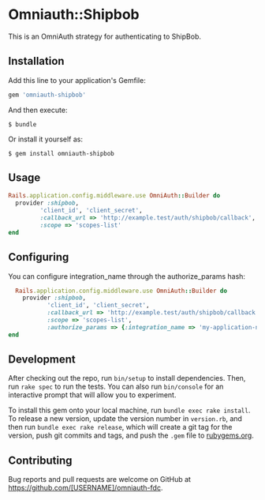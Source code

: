 # Omniauth::Shipbob

This is an OmniAuth strategy for authenticating to ShipBob. 

## Installation

Add this line to your application's Gemfile:

```ruby
gem 'omniauth-shipbob'
```

And then execute:

    $ bundle

Or install it yourself as:

    $ gem install omniauth-shipbob

## Usage

```ruby
Rails.application.config.middleware.use OmniAuth::Builder do
  provider :shipbob,
         'client_id', 'client_secret',
         :callback_url => 'http://example.test/auth/shipbob/callback',
         :scope => 'scopes-list'
end
```

## Configuring

You can configure integration_name through the authorize_params hash:

```ruby
  Rails.application.config.middleware.use OmniAuth::Builder do
    provider :shipbob,
           'client_id', 'client_secret',
           :callback_url => 'http://example.test/auth/shipbob/callback',
           :scope => 'scopes-list',
           :authorize_params => {:integration_name => 'my-application-name' }
end
```


## Development

After checking out the repo, run `bin/setup` to install dependencies. Then, run `rake spec` to run the tests. You can also run `bin/console` for an interactive prompt that will allow you to experiment.

To install this gem onto your local machine, run `bundle exec rake install`. To release a new version, update the version number in `version.rb`, and then run `bundle exec rake release`, which will create a git tag for the version, push git commits and tags, and push the `.gem` file to [rubygems.org](https://rubygems.org).

## Contributing

Bug reports and pull requests are welcome on GitHub at https://github.com/[USERNAME]/omniauth-fdc.

